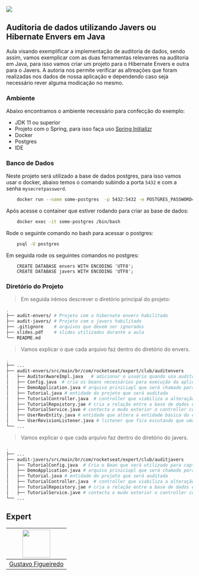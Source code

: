<img src="https://storage.googleapis.com/golden-wind/experts-club/capa-github.svg" />

## Auditoria de dados utilizando Javers ou Hibernate Envers em Java

Aula visando exemplificar a implementação de auditoria de dados, sendo assim, vamos exemplicar com as duas ferramentas relevanres na auditoria em Java, para isso vamos criar um projeto para o Hibernate Envers e outra para o Javers. A autoria nos permite verificar as altreações que foram realizadas nos dados de nossa aplicação e dependendo caso seja necessário rever alguma modicação no mesmo. 


### Ambiente
Abaixo encontramos o ambiente necessário para confecção do exemplo:

- JDK 11 ou superior
- Projeto com o Spring, para isso faça uso [Spring Initializr](https://start.spring.io/)
- Docker
- Postgres
- IDE

### Banco de Dados

Neste projeto será utilizado a base de dados postgres, para isso vamos usar o docker, abaixo temos o comando subindo a porta `5432` e com a senha `mysecretpassword`.

```sh
    docker run --name some-postgres  -p 5432:5432 -e POSTGRES_PASSWORD=mysecretpassword -d postgres
```

Após acesse o container que estiver rodando para criar as base de dados:

```sh
    docker exec -it some-postgres /bin/bash
```

Rode o seguinte comando no bash para acessar o postgres:

```sh
    psql -U postgres
```

Em seguida rode os seguintes comandos no postgres:

```postgres
    CREATE DATABASE envers WITH ENCODING 'UTF8';
    CREATE DATABASE javers WITH ENCODING 'UTF8';    
```

### Diretório do Projeto

> Em seguida irémos descrever o diretório principal do projeto:

```sh
.
├── audit-envers/ # Projeto com o hibernate envers habilitado
├── audit-javers/ # Projeto com o javers habilitado
├── .gitignore    # arquivos que devem ser ignorados
├── slides.pdf    # slides utilizados durante a aula
└── README.md
```

> Vamos explicar o que cada arquivo faz dentro do diretório do envers.

```sh
.
├── ...
├── audit-envers/src/main/br/com/rocketseat/expert/club/auditenvers                
│   ├── AuditorAwareImpl.java   # adicionar o usuário quando usa auditoria usando spring audit       
│   ├── Config.java  # cria os beans necessários para execução da aplicação        
│   ├── DemoApplication.java # arquivo priniciapl que será chamado para subir o resto da aplicação
│   ├── Tutorial.java # entidade do projeto que será auditada
│   ├── TutorialController.java  # controller que viabiliza a alteração da entidade
│   ├── TutorialRepoistory.jae # cria a relação entre a base de dados e a entidade
│   ├── TutorialService.jave # contecta o mudo exterior o controller com a regra de negócio.
│   ├── UserRevEntity.java # entidade que altera a entidade básica do envers para permitir armazenar o usuário, que realizou determinada ação.
│   └── UserRevisionListener.java # listener que fica escutando que uma entidade foi alterar para capturar o usuário que realizou determinada ação. 
└── ...
```

> Vamos explicar o que cada arquivo faz dentro do diretório do javers.

```sh
.
├── ...
├── audit-javers/src/main/br/com/rocketseat/expert/club/auditjavers                     
│   ├── TutorialConfig.java  # Cria o Bean que será utilizado para capturar o usuário da alteração e adiciona um propriedade no commit de acordo com o tipo de entidade.         
│   ├── DemoApplication.java # arquivo priniciapl que será chamado para subir o resto da aplicação
│   ├── Tutorial.java # entidade do projeto que será auditada
│   ├── TutorialController.java  # controller que viabiliza a alteração da entidade
│   ├── TutorialRepoistory.jae # cria a relação entre a base de dados e a entidade
│   ├── TutorialService.jave # contecta o mudo exterior o controller com a regra de negócio.
└── ...
```

## Expert

| [<img src="https://avatars.githubusercontent.com/u/1785791?s=400&u=cf86c9ae2216765f948ca2136eda7e632e0cd922&v=4" width="75px;"/>](https://github.com/gustavodsf) |
| :-: |
|[Gustavo Figueiredo](https://github.com/gustavodsf)|